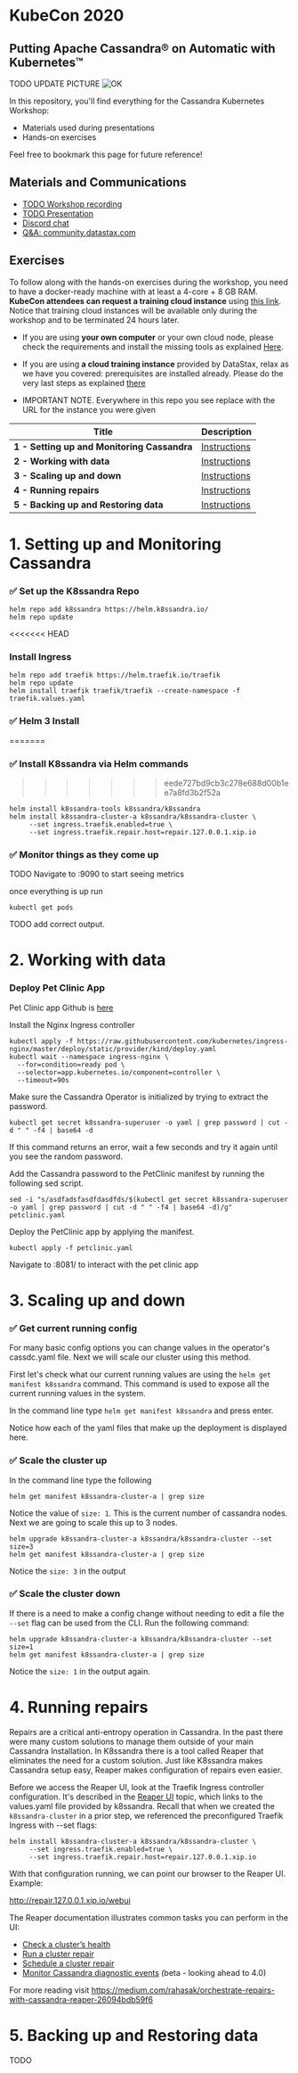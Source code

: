 # KubeCon 2020
##  Putting Apache Cassandra&reg; on Automatic with Kubernetes™

TODO UPDATE PICTURE
![OK](https://github.com/DataStax-Academy/kubecon-cassandra-workshop/blob/master/3-materials/images/00-screenplay.png?raw=true)

In this repository, you'll find everything for the Cassandra Kubernetes Workshop:
- Materials used during presentations
- Hands-on exercises

Feel free to bookmark this page for future reference!

## Materials and Communications

* [TODO Workshop recording](https://youtu.be/nRf2M4OjGpU)
* [TODO  Presentation](3-materials/presentation.pdf)
* [Discord chat](https://bit.ly/cassandra-workshop)
* [Q&A: community.datastax.com](https://community.datastax.com)

## Exercises

To follow along with the hands-on exercises during the workshop, you need to have a docker-ready machine with at least a 4-core + 8 GB RAM. **KubeCon attendees can request a training cloud instance** using [this link](https://kubecon2020.datastaxtraining.com/). Notice that training cloud instances will be available only during the workshop and to be terminated 24 hours later.

* If you are using **your own computer** or your own cloud node, please check the requirements and install the missing tools as explained [Here](https://github.com/DataStax-Academy/kubecon2020/blob/main/setup_local.md).
* If you are using **a cloud training instance** provided by DataStax, relax as we have you covered: prerequisites are installed already. Please do the very last steps as explained [there](./0-setup-your-cluster-datastax)

* IMPORTANT NOTE.  Everywhere in this repo you see <YOURADDRESS> replace with the URL for the instance you were given 

| Title  | Description
|---|---|
| **1 - Setting up and Monitoring Cassandra** | [Instructions](#1-Setting-up-and-Monitoring-Cassandra)  |
| **2 - Working with data** | [Instructions](#2-Working-with-data)  |
| **3 - Scaling up and down** | [Instructions](#3-Scaling-up-and-down)  |
| **4 - Running repairs** | [Instructions](#4-Running-repairs)  |
| **5 - Backing up and Restoring data** | [Instructions](#5-Backing-up-and-Restoring-data)  |

# 1. Setting up and Monitoring Cassandra

### ✅  Set up the K8ssandra Repo
```
helm repo add k8ssandra https://helm.k8ssandra.io/
helm repo update
```

<<<<<<< HEAD
### Install Ingress
```
helm repo add traefik https://helm.traefik.io/traefik
helm repo update
helm install traefik traefik/traefik --create-namespace -f traefik.values.yaml
```

### ✅  Helm 3 Install
=======
### ✅  Install K8ssandra via Helm commands
>>>>>>> eede727bd9cb3c278e688d00b1ee7a8fd3b2f52a
```
helm install k8ssandra-tools k8ssandra/k8ssandra
helm install k8ssandra-cluster-a k8ssandra/k8ssandra-cluster \
     --set ingress.traefik.enabled=true \
     --set ingress.traefik.repair.host=repair.127.0.0.1.xip.io
```

### ✅  Monitor things as they come up
TODO
Navigate to <YOURADDRESS>:9090 to start seeing metrics

once everything is up run 
```
kubectl get pods
```

TODO add correct output.

# 2. Working with data

### Deploy Pet Clinic App

Pet Clinic app Github is [here](https://github.com/spring-petclinic/spring-petclinic-reactive)

Install the Nginx Ingress controller
```
kubectl apply -f https://raw.githubusercontent.com/kubernetes/ingress-nginx/master/deploy/static/provider/kind/deploy.yaml
kubectl wait --namespace ingress-nginx \
  --for=condition=ready pod \
  --selector=app.kubernetes.io/component=controller \
  --timeout=90s
```

Make sure the Cassandra Operator is initialized by trying to extract the password.
```
kubectl get secret k8ssandra-superuser -o yaml | grep password | cut -d " " -f4 | base64 -d
```
If this command returns an error, wait a few seconds and try it again until you see the random password.

Add the Cassandra password to the PetClinic manifest by running the following sed script.
```
sed -i "s/asdfadsfasdfdasdfds/$(kubectl get secret k8ssandra-superuser -o yaml | grep password | cut -d " " -f4 | base64 -d)/g" petclinic.yaml
```

Deploy the PetClinic app by applying the manifest.
```
kubectl apply -f petclinic.yaml
```

Navigate to <YOURADDRESS>:8081/ to interact with the pet clinic app

# 3. Scaling up and down
### ✅  Get current running config
For many basic config options you can change values in the operator's cassdc.yaml file.  Next we will scale our cluster using this method.

First let's check what our current running values are using the `helm get manifest k8ssandra` command.  This command is used to expose all the current running values in the system. 

In the command line type `helm get manifest k8ssandra` and press enter.

Notice how each of the yaml files that make up the deployment is displayed here.

### ✅  Scale the cluster up
In the command line type the following
```
helm get manifest k8ssandra-cluster-a | grep size
``` 

Notice the value of `size: 1`.  This is the current number of cassandra nodes.  Next we are going to scale this up to 3 nodes. 


```
helm upgrade k8ssandra-cluster-a k8ssandra/k8ssandra-cluster --set size=3
helm get manifest k8ssandra-cluster-a | grep size
```

Notice the `size: 3` in the output

### ✅  Scale the cluster down
If there is a need to make a config change without needing to edit a file the `--set` flag can be used from the CLI. Run the following command:

```
helm upgrade k8ssandra-cluster-a k8ssandra/k8ssandra-cluster --set size=1
helm get manifest k8ssandra-cluster-a | grep size
```

Notice the `size: 1` in the output again.

# 4. Running repairs
Repairs are a critical anti-entropy operation in Cassandra.  In the past there were many custom solutions to manage them outside of your main Cassandra Installation.  In K8ssandra there is a tool called Reaper that eliminates the need for a custom solution.  Just like K8ssandra makes Cassandra setup easy, Reaper makes configuration of repairs even easier. 

Before we access the Reaper UI, look at the Traefik Ingress controller configuration. It's described in the [Reaper UI](https://k8ssandra.io/docs/topics/accessing-services/traefik/repair-ui/) topic, which links to the values.yaml file provided by k8ssandra. Recall that when we created the `k8ssandra-cluster` in a prior step, we referenced the preconfigured Traefik Ingress with --set flags:

```
helm install k8ssandra-cluster-a k8ssandra/k8ssandra-cluster \
     --set ingress.traefik.enabled=true \
     --set ingress.traefik.repair.host=repair.127.0.0.1.xip.io
```

With that configuration running, we can point our browser to the Reaper UI. Example:

http://repair.127.0.0.1.xip.io/webui

The Reaper documentation illustrates common tasks you can perform in the UI:

* [Check a cluster’s health](http://cassandra-reaper.io/docs/usage/health/)
* [Run a cluster repair](http://cassandra-reaper.io/docs/usage/single/)
* [Schedule a cluster repair](http://cassandra-reaper.io/docs/usage/schedule/)
* [Monitor Cassandra diagnostic events](http://cassandra-reaper.io/docs/usage/cassandra-diagnostics/) (beta - looking ahead to 4.0)

For more reading visit https://medium.com/rahasak/orchestrate-repairs-with-cassandra-reaper-26094bdb59f6

# 5. Backing up and Restoring data
TODO
